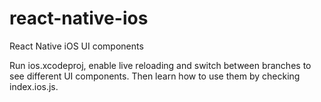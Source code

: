 # react-native-ios
React Native iOS UI components

Run ios.xcodeproj, enable live reloading and switch between branches to see different UI components. Then learn how to use them by checking index.ios.js.
